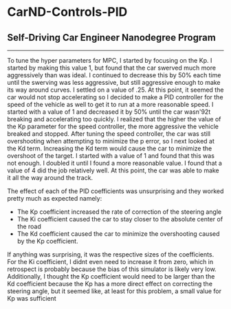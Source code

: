 # CarND-Controls-PID
## Self-Driving Car Engineer Nanodegree Program

---

To tune the hyper parameters for MPC, I started by focusing on the Kp. I started by making this value 1, but found that the car swerved much more aggressively than was ideal. I continued to decrease this by 50% each time until the swerving was less aggressive, but still aggressive enough to make its way around curves. I settled on a value of .25. At this point, it seemed the car would not stop accelerating so I decided to make a PID controller for the speed of the vehicle as well to get it to run at a more reasonable speed. I started with a value of 1 and decreased it by 50% until the car wasn\'92t breaking and accelerating too quickly. I realized that the higher the value of the Kp parameter for the speed controller, the more aggressive the vehicle breaked and stopped. After tuning the speed controller, the car was still overshooting when attempting to minimize the p error, so I next looked at the Kd term. Increasing the Kd term would cause the car to minimize the overshoot of the target. I started with a value of 1 and found that this was not enough. I doubled it until I found a more reasonable value. I found that a value of 4 did the job relatively well. At this point, the car was able to make it all the way around the track.


The effect of each of the PID coefficients was unsurprising and they worked pretty much as expected namely:
* The Kp coefficient increased the rate of correction of the steering angle
* The Ki coefficient caused the car to stay closer to the absolute center of the road
* The Kd coefficient caused the car to minimize the overshooting caused by the Kp coefficient.

If anything was surprising, it was the respective sizes of the coefficients. For the Ki coefficient, I didnt even need to increase it from zero, which in retrospect is probably because the bias of this simulator is likely very low. Additionally, I thought the Kp coefficient would need to be larger than the Kd coefficient because the Kp has a more direct effect on correcting the steering angle, but it seemed like, at least for this problem, a small value for Kp was sufficient

